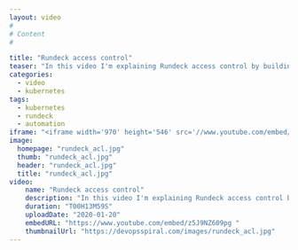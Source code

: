 ```yaml
---
layout: video
#
# Content
#

title: "Rundeck access control"
teaser: "In this video I'm explaining Rundeck access control by building up simple set of policies for nonadmin user."
categories:
  - video
  - kubernetes
tags:
  - kubernetes
  - rundeck
  - automation
iframe: "<iframe width='970' height='546' src='//www.youtube.com/embed/z5J9NZ609pg ' frameborder='0' allowfullscreen></iframe>"
image:
  homepage: "rundeck_acl.jpg"
  thumb: "rundeck_acl.jpg"
  header: "rundeck_acl.jpg"
  title: "rundeck_acl.jpg"
video:
    name: "Rundeck access control"
    description: "In this video I'm explaining Rundeck access control by building up simple set of policies for nonadmin user."
    duration: "T00H13M59S"
    uploadDate: "2020-01-20"
    embedURL: "https://www.youtube.com/embed/z5J9NZ609pg "
    thumbnailUrl: "https://devopsspiral.com/images/rundeck_acl.jpg"
---
```

